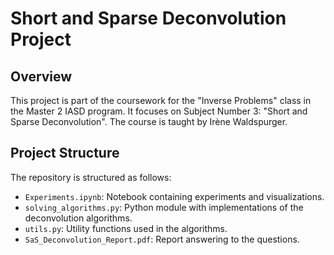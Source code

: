 # Short and Sparse Deconvolution Project

## Overview
This project is part of the coursework for the "Inverse Problems" class in the Master 2 IASD program. It focuses on Subject Number 3: "Short and Sparse Deconvolution". The course is taught by Irène Waldspurger.

## Project Structure
The repository is structured as follows:
- `Experiments.ipynb`: Notebook containing experiments and visualizations.
- `solving_algorithms.py`: Python module with implementations of the deconvolution algorithms.
- `utils.py`: Utility functions used in the algorithms.
- `SaS_Deconvolution_Report.pdf`: Report answering to the questions.

